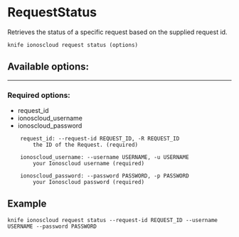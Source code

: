 # RequestStatus

Retrieves the status of a specific request based on the supplied request id.

```text
knife ionoscloud request status (options)
```

## Available options:
---

### Required options:

* request_id
* ionoscloud_username
* ionoscloud_password

```text
    request_id: --request-id REQUEST_ID, -R REQUEST_ID
        the ID of the Request. (required)

    ionoscloud_username: --username USERNAME, -u USERNAME
        your Ionoscloud username (required)

    ionoscloud_password: --password PASSWORD, -p PASSWORD
        your Ionoscloud password (required)

```

## Example

```text
knife ionoscloud request status --request-id REQUEST_ID --username USERNAME --password PASSWORD
```
